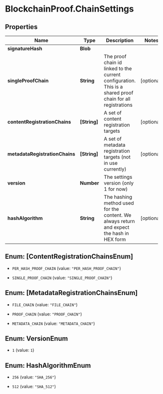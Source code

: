 # BlockchainProof.ChainSettings

## Properties
Name | Type | Description | Notes
------------ | ------------- | ------------- | -------------
**signatureHash** | **Blob** |  | 
**singleProofChain** | **String** | The proof chain id linked to the current configuration. This is a shared proof chain for all registrations | [optional] 
**contentRegistrationChains** | **[String]** | A set of content registration targets | [optional] 
**metadataRegistrationChains** | **[String]** | A set of metadata registration targets (not in use currently) | [optional] 
**version** | **Number** | The settings version (only 1 for now) | 
**hashAlgorithm** | **String** | The hashing method used for the content. We always return and expect the hash in HEX form | [optional] 


<a name="[ContentRegistrationChainsEnum]"></a>
## Enum: [ContentRegistrationChainsEnum]


* `PER_HASH_PROOF_CHAIN` (value: `"PER_HASH_PROOF_CHAIN"`)

* `SINGLE_PROOF_CHAIN` (value: `"SINGLE_PROOF_CHAIN"`)




<a name="[MetadataRegistrationChainsEnum]"></a>
## Enum: [MetadataRegistrationChainsEnum]


* `FILE_CHAIN` (value: `"FILE_CHAIN"`)

* `PROOF_CHAIN` (value: `"PROOF_CHAIN"`)

* `METADATA_CHAIN` (value: `"METADATA_CHAIN"`)




<a name="VersionEnum"></a>
## Enum: VersionEnum


* `1` (value: `1`)




<a name="HashAlgorithmEnum"></a>
## Enum: HashAlgorithmEnum


* `256` (value: `"SHA_256"`)

* `512` (value: `"SHA_512"`)




